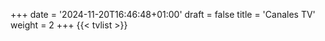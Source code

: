 +++
date = '2024-11-20T16:46:48+01:00'
draft = false
title = 'Canales TV'
weight = 2
+++
{{< tvlist >}}
